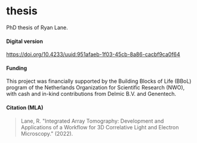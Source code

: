 # thesis
 PhD thesis of Ryan Lane.

#### Digital version
https://doi.org/10.4233/uuid:951afaeb-1f03-45cb-8a86-cacbf9ca0f64

#### Funding
This project was financially supported by the Building Blocks of
Life (BBoL) program of the Netherlands Organization for Scientific
Research (NWO), with cash and in-kind contributions from Delmic
B.V. and Genentech.

#### Citation (MLA)
> Lane, R. "Integrated Array Tomography: Development and Applications of a Workflow for 3D Correlative Light and Electron Microscopy." (2022).
